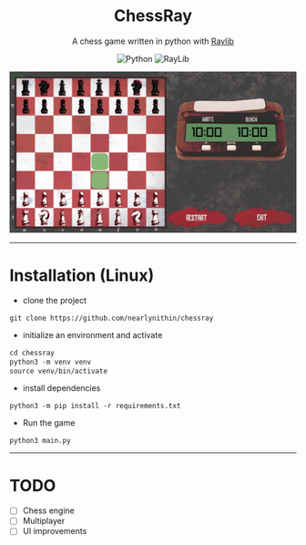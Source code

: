 <center>
<h1>
ChessRay
</h1>

A chess game written in python with <a href="https://www.raylib.com/"> Raylib </a>

![Python](https://img.shields.io/badge/python-3670A0?style=for-the-badge&logo=python&logoColor=ffdd54) ![RayLib](https://img.shields.io/badge/RAYLIB-FFFFFF?style=for-the-badge&logo=raylib&logoColor=black)

</center>

![screenshot](assets/screenshot.png)

---

# Installation (Linux)

- clone the project

```
git clone https://github.com/nearlynithin/chessray
```

- initialize an environment and activate

```
cd chessray
python3 -m venv venv
source venv/bin/activate
```

- install dependencies

```
python3 -m pip install -r requirements.txt
```

- Run the game

```
python3 main.py
```

---

# TODO

- [ ] Chess engine
- [ ] Multiplayer
- [ ] UI improvements

